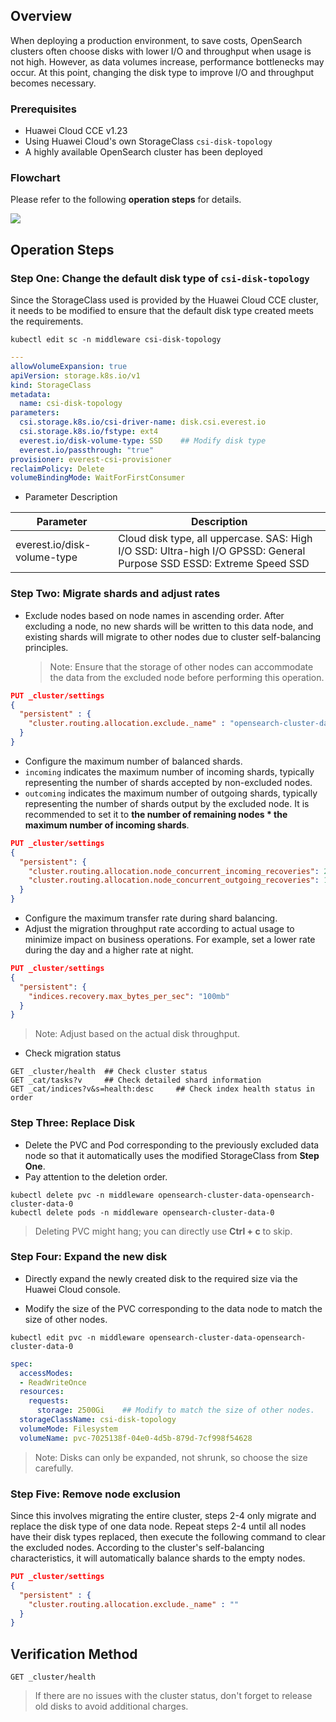 ## Overview

When deploying a production environment, to save costs, OpenSearch clusters often choose disks with lower I/O and throughput when usage is not high. However, as data volumes increase, performance bottlenecks may occur. At this point, changing the disk type to improve I/O and throughput becomes necessary.

### Prerequisites

- Huawei Cloud CCE v1.23
- Using Huawei Cloud's own StorageClass `csi-disk-topology`
- A highly available OpenSearch cluster has been deployed

### Flowchart

Please refer to the following **operation steps** for details.

![](img/hw-change-disk-type.png)

## Operation Steps

### Step One: Change the default disk type of `csi-disk-topology`

Since the StorageClass used is provided by the Huawei Cloud CCE cluster, it needs to be modified to ensure that the default disk type created meets the requirements.

```shell
kubectl edit sc -n middleware csi-disk-topology
```

```yaml
---
allowVolumeExpansion: true
apiVersion: storage.k8s.io/v1
kind: StorageClass
metadata:
  name: csi-disk-topology
parameters:
  csi.storage.k8s.io/csi-driver-name: disk.csi.everest.io
  csi.storage.k8s.io/fstype: ext4
  everest.io/disk-volume-type: SSD    ## Modify disk type
  everest.io/passthrough: "true"
provisioner: everest-csi-provisioner
reclaimPolicy: Delete
volumeBindingMode: WaitForFirstConsumer
```

- Parameter Description

| Parameter                        | Description                                                         |
| ---------------------------------- | ------------------------------------------------------------------- |
| everest.io/disk-volume-type       | Cloud disk type, all uppercase. SAS: High I/O SSD: Ultra-high I/O   GPSSD: General Purpose SSD    ESSD: Extreme Speed SSD |

### Step Two: Migrate shards and adjust rates

- Exclude nodes based on node names in ascending order. After excluding a node, no new shards will be written to this data node, and existing shards will migrate to other nodes due to cluster self-balancing principles.

  > Note: Ensure that the storage of other nodes can accommodate the data from the excluded node before performing this operation.

```json
PUT _cluster/settings
{
  "persistent" : {
    "cluster.routing.allocation.exclude._name" : "opensearch-cluster-data-0"
  }
}
```

- Configure the maximum number of balanced shards.
- `incoming` indicates the maximum number of incoming shards, typically representing the number of shards accepted by non-excluded nodes.
- `outcoming` indicates the maximum number of outgoing shards, typically representing the number of shards output by the excluded node. It is recommended to set it to **the number of remaining nodes * the maximum number of incoming shards**.

```json
PUT _cluster/settings
{
  "persistent": {
    "cluster.routing.allocation.node_concurrent_incoming_recoveries": 2, 
    "cluster.routing.allocation.node_concurrent_outgoing_recoveries": 12
  }
}
```

- Configure the maximum transfer rate during shard balancing.
- Adjust the migration throughput rate according to actual usage to minimize impact on business operations. For example, set a lower rate during the day and a higher rate at night.

```json
PUT _cluster/settings
{
  "persistent": {
    "indices.recovery.max_bytes_per_sec": "100mb"
  }
}
```

> Note: Adjust based on the actual disk throughput.

- Check migration status

```shell
GET _cluster/health  ## Check cluster status
GET _cat/tasks?v     ## Check detailed shard information
GET _cat/indices?v&s=health:desc     ## Check index health status in order
```

### Step Three: Replace Disk

- Delete the PVC and Pod corresponding to the previously excluded data node so that it automatically uses the modified StorageClass from **Step One**.
- Pay attention to the deletion order.

```
kubectl delete pvc -n middleware opensearch-cluster-data-opensearch-cluster-data-0
kubectl delete pods -n middleware opensearch-cluster-data-0
```

> Deleting PVC might hang; you can directly use **Ctrl + c** to skip.

### Step Four: Expand the new disk

- Directly expand the newly created disk to the required size via the Huawei Cloud console.

- Modify the size of the PVC corresponding to the data node to match the size of other nodes.

```shell
kubectl edit pvc -n middleware opensearch-cluster-data-opensearch-cluster-data-0
```

```yaml
spec:
  accessModes:
  - ReadWriteOnce
  resources:
    requests:
      storage: 2500Gi    ## Modify to match the size of other nodes.
  storageClassName: csi-disk-topology
  volumeMode: Filesystem
  volumeName: pvc-7025138f-04e0-4d5b-879d-7cf998f54628
```

> Note: Disks can only be expanded, not shrunk, so choose the size carefully.

### Step Five: Remove node exclusion

Since this involves migrating the entire cluster, steps 2-4 only migrate and replace the disk type of one data node. Repeat steps 2-4 until all nodes have their disk types replaced, then execute the following command to clear the excluded nodes. According to the cluster's self-balancing characteristics, it will automatically balance shards to the empty nodes.

```json
PUT _cluster/settings
{
  "persistent" : {
    "cluster.routing.allocation.exclude._name" : ""
  }
}
```

## Verification Method

```shell
GET _cluster/health
```

> If there are no issues with the cluster status, don't forget to release old disks to avoid additional charges.
